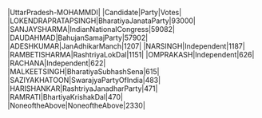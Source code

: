  
|UttarPradesh-MOHAMMDI|
|Candidate|Party|Votes|
|LOKENDRAPRATAPSINGH|BharatiyaJanataParty|93000|
|SANJAYSHARMA|IndianNationalCongress|59082|
|DAUDAHMAD|BahujanSamajParty|57902|
|ADESHKUMAR|JanAdhikarManch|1207|
|NARSINGH|Independent|1187|
|RAMBETISHARMA|RashtriyaLokDal|1151|
|OMPRAKASH|Independent|626|
|RACHANA|Independent|622|
|MALKEETSINGH|BharatiyaSubhashSena|615|
|SAZIYAKHATOON|SwarajyaPartyOfIndia|483|
|HARISHANKAR|RashtriyaJanadharParty|471|
|RAMRATI|BhartiyaKrishakDal|470|
|NoneoftheAbove|NoneoftheAbove|2330|
